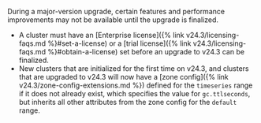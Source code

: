 During a major-version upgrade, certain features and performance improvements may not be available until the upgrade is finalized.

- A cluster must have an [Enterprise license]({% link v24.3/licensing-faqs.md %}#set-a-license) or a [trial license]({% link v24.3/licensing-faqs.md %}#obtain-a-license) set before an upgrade to v24.3 can be finalized.
- New clusters that are initialized for the first time on v24.3, and clusters that are upgraded to v24.3 will now have a [zone config]({% link v24.3/zone-config-extensions.md %}) defined for the `timeseries` range if it does not already exist, which specifies the value for `gc.ttlseconds`, but inherits all other attributes from the zone config for the `default` range.
